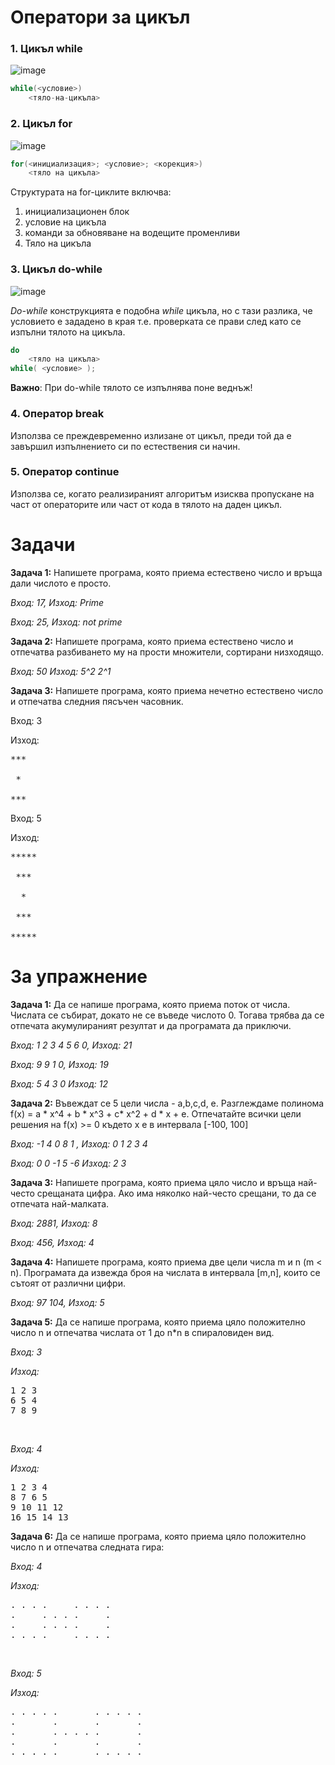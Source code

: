 # Оператори за цикъл

<h3> 1. Цикъл while </h3>

![image](https://drive.google.com/uc?export=view&id=164nZERhnPfHhTVmgQ7abyVpAzjB5clBx)

```c++
while(<условие>)
    <тяло-на-цикъла>
```

<h3> 2. Цикъл for </h3>

![image](https://drive.google.com/uc?export=view&id=1gVZWc0X4sJ8BYc5ioBRNyCcreyJwn2b6)

```c++
for(<инициализация>; <условие>; <корекция>)
    <тяло на цикъла>
```

Структурата на for-циклите включва:
1. инициализационен блок
2. условие на цикъла
3. команди за обновяване на водещите променливи
4. Тяло на цикъла

<h3> 3. Цикъл do-while </h3>

![image](https://drive.google.com/uc?export=view&id=14rpJN8jm-u6MxuBDn_EZd5jbSOwHON2_)

_Do-while_ конструкцията е подобна _while_ цикъла, но с тази разлика, че условието е зададено в края т.е. проверката се прави след като се изпълни тялото на цикъла.
```c++
do
    <тяло на цикъла>
while( <условие> );
```
**Важно**: При do-while тялото се изпълнява поне веднъж!

<h3> 4. Оператор break </h3>
Използва се преждевременно излизане от цикъл, преди той да е завършил изпълнението си по естествения си начин.

<h3> 5. Оператор continue </h3>
Използва се, когато реализираният алгоритъм изисква пропускане на част от операторите или част от кода в тялото на даден цикъл.

<h1>Задачи</h1>

**Задача 1:** Напишете програма, която приема естествено число и връща дали числото е просто.

*Вход: 17, Изход: Prime*

*Вход: 25, Изход: not prime*


**Задача 2:** Напишете програма, която приема естествено число и отпечатва разбиването му на прости множители, сортирани низходящо.

*Вход: 50 Изход: 5^2 2^1*


**Задача 3:** Напишете програма, която приема нечетно естествено число и отпечатва следния пясъчен часовник.

Вход: 3 

Изход: 
<pre>
*** <br />
 *    <br />
***
</pre>

Вход: 5

Изход:

<pre>
***** <br />
 ***    <br />
  *       <br />
 ***    <br />
*****
</pre>


<h1>За упражнение</h1>

**Задача 1:** Да се напише програма, която приема поток от числа. Числата се събират, докато не се въведе числото 0. Тогава трябва да се отпечата акумулираният резултат и да програмата да приключи.  

*Вход: 1 2 3 4 5 6 0, Изход: 21*

*Вход: 9 9 1 0, Изход: 19*

*Вход: 5 4 3 0 Изход: 12*


**Задача 2:** Въвеждат се 5 цели числа - a,b,c,d, e. 
Разглеждаме полинома f(x) = a * x^4 + b * x^3 + c* x^2 + d * x + e.
Отпечатайте всички цели решения на f(x) >= 0 където x e в интервала [-100, 100]


*Вход: -1 4 0 8 1 , Изход: 0 1 2 3 4*

*Вход: 0 0 -1 5 -6  Изход: 2 3* 


**Задача 3:** Напишете програма, която приема цяло число и връща най-често срещаната цифра. Ако има няколко най-често срещани, то да се отпечата най-малката.

*Вход: 2881, Изход: 8*

*Вход: 456, Изход: 4*


**Задача 4:** Напишете програма, която приема две цели числа m и n (m < n). Програмата да извежда броя на числата в интервала [m,n], които се сътоят от различни цифри.

*Вход: 97 104, Изход: 5*


**Задача 5:** Да се напише програма, която приема цяло положително число n и отпечатва числата от 1 до n*n в спираловиден вид.

*Вход: 3*

*Изход:*
<pre>
1 2 3  
6 5 4  
7 8 9
</pre>

<br>

*Вход: 4*

*Изход:*
<pre>
1 2 3 4
8 7 6 5
9 10 11 12
16 15 14 13
</pre>


**Задача 6:** Да се напише програма, която приема цяло положително число n и отпечатва следната гира:

*Вход: 4*

*Изход:*
<pre>
. . . .     . . . .
.     . . . .     .
.     . . . .     .
. . . .     . . . .
</pre>

<br>

*Вход: 5*

*Изход:*
<pre>
. . . . .       . . . . .
.       .       .       .
.       . . . . .       .
.       .       .       .
. . . . .       . . . . .
</pre>
